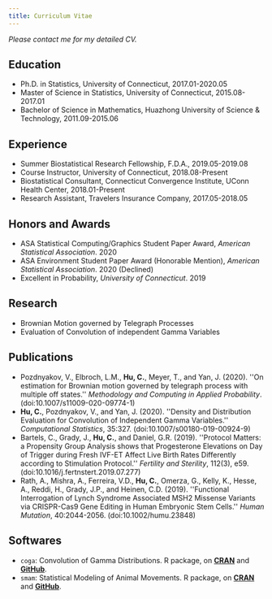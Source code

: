 ```yaml
---
title: Curriculum Vitae
---
```


*Please contact me for my detailed CV.*

## Education
* Ph.D. in Statistics, University of Connecticut, 2017.01-2020.05
* Master of Science in Statistics, University of Connecticut, 2015.08-2017.01
* Bachelor of Science in Mathematics, Huazhong University of Science & Technology, 2011.09-2015.06

## Experience
* Summer Biostatistical Research Fellowship, F.D.A., 2019.05-2019.08
* Course Instructor, University of Connecticut, 2018.08-Present
* Biostatistical Consultant, Connecticut Convergence Institute, UConn Health Center, 2018.01-Present
* Research Assistant, Travelers Insurance Company, 2017.05-2018.05

## Honors and Awards
* ASA Statistical Computing/Graphics Student Paper Award, *American Statistical Association*. 2020
* ASA Environment Student Paper Award (Honorable Mention), *American Statistical Association*. 2020 (Declined)
* Excellent in Probability, *University of Connecticut*. 2019

## Research
* Brownian Motion governed by Telegraph Processes
* Evaluation of Convolution of independent Gamma Variables

## Publications
* Pozdnyakov, V., Elbroch, L.M., **Hu, C.**, Meyer, T., and Yan, J. (2020). ''On estimation for Brownian motion governed by telegraph process with multiple off states.'' *Methodology and Computing in Applied Probability*. (doi:10.1007/s11009-020-09774-1)
* **Hu, C.**, Pozdnyakov, V., and Yan, J. (2020). ''Density and Distribution Evaluation for Convolution of Independent Gamma Variables.'' *Computational Statistics*, 35:327. (doi:10.1007/s00180-019-00924-9)
* Bartels, C., Grady, J., **Hu, C.**, and Daniel, G.R. (2019). ''Protocol Matters: a Propensity Group Analysis shows that Progesterone Elevations on Day of Trigger during Fresh IVF-ET Affect Live Birth Rates Differently according to Stimulation Protocol.'' *Fertility and Sterility*, 112(3), e59. (doi:10.1016/j.fertnstert.2019.07.277)
* Rath, A., Mishra, A., Ferreira, V.D., **Hu, C.**, Omerza, G., Kelly, K., Hesse, A., Reddi, H., Grady, J.P., and Heinen, C.D. (2019). ''Functional Interrogation of Lynch Syndrome Associated MSH2 Missense Variants via CRISPR-Cas9 Gene Editing in Human Embryonic Stem Cells.'' *Human Mutation*, 40:2044-2056. (doi:10.1002/humu.23848)

## Softwares
* `coga`: Convolution of Gamma Distributions. R package, on [**CRAN**](https://CRAN.R-project.org/package=coga) and [**GitHub**](https://github.com/ChaoranHu/coga).
* `smam`: Statistical Modeling of Animal Movements. R package, on [**CRAN**](https://CRAN.R-project.org/package=smam) and [**GitHub**](https://github.com/ChaoranHu/smam).

